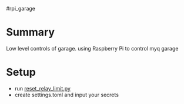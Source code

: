 #rpi_garage 

# Summary
Low level controls of garage. using Raspberry Pi to control myq garage


# Setup
- run [reset_relay_limit.py](reset_relay_limit.py)
- create settings.toml and input your secrets 

